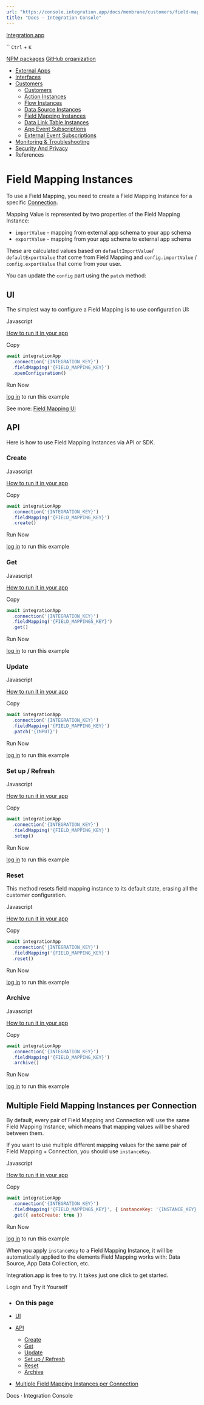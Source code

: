 ```yaml
---
url: "https://console.integration.app/docs/membrane/customers/field-mapping-instances"
title: "Docs · Integration Console"
---
```


[Integration.app](https://integration.app/)

`` `Ctrl` + `K`

[NPM packages](https://www.npmjs.com/~integration.app) [GitHub organization](https://github.com/integration-app)

- [External Apps](https://console.integration.app/docs/membrane/apps)
- [Interfaces](https://console.integration.app/docs/membrane/interfaces)
- [Customers](https://console.integration.app/docs/membrane/customers)
  - [Customers](https://console.integration.app/docs/membrane/customers/customers)
  - [Action Instances](https://console.integration.app/docs/membrane/customers/action-instances)
  - [Flow Instances](https://console.integration.app/docs/membrane/customers/flow-instances)
  - [Data Source Instances](https://console.integration.app/docs/membrane/customers/data-source-instances)
  - [Field Mapping Instances](https://console.integration.app/docs/membrane/customers/field-mapping-instances)
  - [Data Link Table Instances](https://console.integration.app/docs/membrane/customers/data-link-table-instances)
  - [App Event Subscriptions](https://console.integration.app/docs/membrane/customers/app-event-subscriptions)
  - [External Event Subscriptions](https://console.integration.app/docs/membrane/customers/external-event-subscriptions)
- [Monitoring & Troubleshooting](https://console.integration.app/docs/membrane/monitoring)
- [Security And Privacy](https://console.integration.app/docs/membrane/security-and-privacy)
- References

# Field Mapping Instances

To use a Field Mapping, you need to create a Field Mapping Instance for a specific [Connection](https://console.integration.app/docs/membrane/apps/connections).

Mapping Value is represented by two properties of the Field Mapping Instance:

- `importValue` \- mapping from external app schema to your app schema
- `exportValue` \- mapping from your app schema to external app schema

These are calculated values based on `defaultImportValue`/ `defaultExportValue` that come from Field Mapping
and `config.importValue` / `config.exportValue` that come from your user.

You can update the `config` part using the `patch` method:

## UI

The simplest way to configure a Field Mapping is to use configuration UI:

Javascript

[How to run it in your app](https://console.integration.app/docs/getting-started/front-end/javascript)

Copy

```javascript
await integrationApp
  .connection('{INTEGRATION_KEY}')
  .fieldMapping('{FIELD_MAPPING_KEY}')
  .openConfiguration()
```

Run Now

[log in](https://console.integration.app/login?returnTo=https%3A%2F%2Fconsole.integration.app%2Fdocs%2Fmembrane%2Fcustomers%2Ffield-mapping-instances) to run this example

See more: [Field Mapping UI](https://console.integration.app/docs/integration-ui/field-mappings)

## API

Here is how to use Field Mapping Instances via API or SDK.

### Create

Javascript

[How to run it in your app](https://console.integration.app/docs/getting-started/front-end/javascript)

Copy

```javascript
await integrationApp
  .connection('{INTEGRATION_KEY}')
  .fieldMapping('{FIELD_MAPPING_KEY}')
  .create()
```

Run Now

[log in](https://console.integration.app/login?returnTo=https%3A%2F%2Fconsole.integration.app%2Fdocs%2Fmembrane%2Fcustomers%2Ffield-mapping-instances) to run this example

### Get

Javascript

[How to run it in your app](https://console.integration.app/docs/getting-started/front-end/javascript)

Copy

```javascript
await integrationApp
  .connection('{INTEGRATION_KEY}')
  .fieldMapping('{FIELD_MAPPINGS_KEY}')
  .get()
```

Run Now

[log in](https://console.integration.app/login?returnTo=https%3A%2F%2Fconsole.integration.app%2Fdocs%2Fmembrane%2Fcustomers%2Ffield-mapping-instances) to run this example

### Update

Javascript

[How to run it in your app](https://console.integration.app/docs/getting-started/front-end/javascript)

Copy

```javascript
await integrationApp
  .connection('{INTEGRATION_KEY}')
  .fieldMapping('{FIELD_MAPPING_KEY}')
  .patch('{INPUT}')
```

Run Now

[log in](https://console.integration.app/login?returnTo=https%3A%2F%2Fconsole.integration.app%2Fdocs%2Fmembrane%2Fcustomers%2Ffield-mapping-instances) to run this example

### Set up / Refresh

Javascript

[How to run it in your app](https://console.integration.app/docs/getting-started/front-end/javascript)

Copy

```javascript
await integrationApp
  .connection('{INTEGRATION_KEY}')
  .fieldMapping('{FIELD_MAPPING_KEY}')
  .setup()
```

Run Now

[log in](https://console.integration.app/login?returnTo=https%3A%2F%2Fconsole.integration.app%2Fdocs%2Fmembrane%2Fcustomers%2Ffield-mapping-instances) to run this example

### Reset

This method resets field mapping instance to its default state, erasing all the customer configuration.

Javascript

[How to run it in your app](https://console.integration.app/docs/getting-started/front-end/javascript)

Copy

```javascript
await integrationApp
  .connection('{INTEGRATION_KEY}')
  .fieldMapping('{FIELD_MAPPING_KEY}')
  .reset()
```

Run Now

[log in](https://console.integration.app/login?returnTo=https%3A%2F%2Fconsole.integration.app%2Fdocs%2Fmembrane%2Fcustomers%2Ffield-mapping-instances) to run this example

### Archive

Javascript

[How to run it in your app](https://console.integration.app/docs/getting-started/front-end/javascript)

Copy

```javascript
await integrationApp
  .connection('{INTEGRATION_KEY}')
  .fieldMapping('{FIELD_MAPPING_KEY}')
  .archive()
```

Run Now

[log in](https://console.integration.app/login?returnTo=https%3A%2F%2Fconsole.integration.app%2Fdocs%2Fmembrane%2Fcustomers%2Ffield-mapping-instances) to run this example

## Multiple Field Mapping Instances per Connection

By default, every pair of Field Mapping and Connection will use the same Field Mapping Instance, which means that mapping values will be shared between them.

If you want to use multiple different mapping values for the same pair of Field Mapping + Connection, you should use `instanceKey`.

Javascript

[How to run it in your app](https://console.integration.app/docs/getting-started/front-end/javascript)

Copy

```javascript
await integrationApp
  .connection('{INTEGRATION_KEY}')
  .fieldMapping('{FIELD_MAPPINGS_KEY}', { instanceKey: '{INSTANCE_KEY}' })
  .get({ autoCreate: true })
```

Run Now

[log in](https://console.integration.app/login?returnTo=https%3A%2F%2Fconsole.integration.app%2Fdocs%2Fmembrane%2Fcustomers%2Ffield-mapping-instances) to run this example

When you apply `instanceKey` to a Field Mapping Instance, it will be automatically applied to the elements Field Mapping works with: Data Source, App Data Collection, etc.

Integration.app is free to try. It takes just one click to get started.

Login and Try it Yourself

- ### On this page

- [UI](https://console.integration.app/docs/membrane/customers/field-mapping-instances#ui)
- [API](https://console.integration.app/docs/membrane/customers/field-mapping-instances#api)
  - [Create](https://console.integration.app/docs/membrane/customers/field-mapping-instances#create)
  - [Get](https://console.integration.app/docs/membrane/customers/field-mapping-instances#get)
  - [Update](https://console.integration.app/docs/membrane/customers/field-mapping-instances#update)
  - [Set up / Refresh](https://console.integration.app/docs/membrane/customers/field-mapping-instances#set-up--refresh)
  - [Reset](https://console.integration.app/docs/membrane/customers/field-mapping-instances#reset)
  - [Archive](https://console.integration.app/docs/membrane/customers/field-mapping-instances#archive)
- [Multiple Field Mapping Instances per Connection](https://console.integration.app/docs/membrane/customers/field-mapping-instances#multiple-field-mapping-instances-per-connection)

Docs · Integration Console